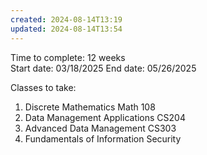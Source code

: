 ```yaml
---
created: 2024-08-14T13:19
updated: 2024-08-14T13:54
---
```

Time to complete: 12 weeks  
Start date: 03/18/2025
End date:  05/26/2025

Classes to take: 
1. Discrete Mathematics Math 108
2. Data Management Applications CS204
3. Advanced Data Management CS303
4. Fundamentals of Information Security


